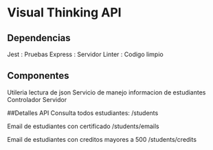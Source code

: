 # Visual Thinking API

## Dependencias
Jest : Pruebas
Express : Servidor
Linter : Codigo limpio

## Componentes
Utileria lectura de json
Servicio de manejo informacion de estudiantes
Controlador
Servidor


##Detalles API
Consulta todos estudiantes:
/students

Email de estudiantes con certificado
/students/emails

Email de estudiantes con creditos mayores a 500
/students/credits


